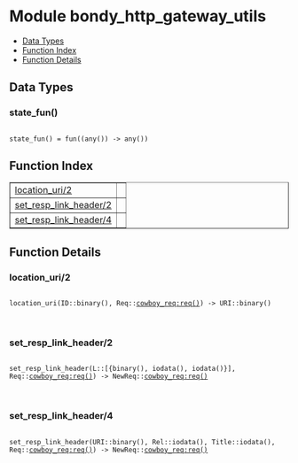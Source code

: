 

# Module bondy_http_gateway_utils #
* [Data Types](#types)
* [Function Index](#index)
* [Function Details](#functions)

<a name="types"></a>

## Data Types ##




### <a name="type-state_fun">state_fun()</a> ###


<pre><code>
state_fun() = fun((any()) -&gt; any())
</code></pre>

<a name="index"></a>

## Function Index ##


<table width="100%" border="1" cellspacing="0" cellpadding="2" summary="function index"><tr><td valign="top"><a href="#location_uri-2">location_uri/2</a></td><td></td></tr><tr><td valign="top"><a href="#set_resp_link_header-2">set_resp_link_header/2</a></td><td></td></tr><tr><td valign="top"><a href="#set_resp_link_header-4">set_resp_link_header/4</a></td><td></td></tr></table>


<a name="functions"></a>

## Function Details ##

<a name="location_uri-2"></a>

### location_uri/2 ###

<pre><code>
location_uri(ID::binary(), Req::<a href="cowboy_req.md#type-req">cowboy_req:req()</a>) -&gt; URI::binary()
</code></pre>
<br />

<a name="set_resp_link_header-2"></a>

### set_resp_link_header/2 ###

<pre><code>
set_resp_link_header(L::[{binary(), iodata(), iodata()}], Req::<a href="cowboy_req.md#type-req">cowboy_req:req()</a>) -&gt; NewReq::<a href="cowboy_req.md#type-req">cowboy_req:req()</a>
</code></pre>
<br />

<a name="set_resp_link_header-4"></a>

### set_resp_link_header/4 ###

<pre><code>
set_resp_link_header(URI::binary(), Rel::iodata(), Title::iodata(), Req::<a href="cowboy_req.md#type-req">cowboy_req:req()</a>) -&gt; NewReq::<a href="cowboy_req.md#type-req">cowboy_req:req()</a>
</code></pre>
<br />

